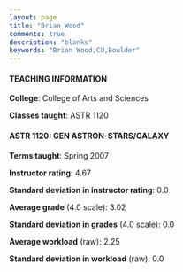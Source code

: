 ```yaml
---
layout: page
title: "Brian Wood" 
comments: true
description: "blanks"
keywords: "Brian Wood,CU,Boulder"
---
```

<head>
<script src="https://ajax.googleapis.com/ajax/libs/jquery/2.1.3/jquery.min.js"></script>
<script src="https://dl.dropboxusercontent.com/s/pc42nxpaw1ea4o9/highcharts.js?dl=0"></script>
<!-- <script src="../assets/js/highcharts.js"></script> -->
<style type="text/css">@font-face {
	font-family: "Bebas Neue";
	src: url(https://www.filehosting.org/file/details/544349/BebasNeue Regular.otf) format("opentype");
	}
	h1.Bebas { 
		font-family: "Bebas Neue", Verdana, Tahoma;
	}
</style>
</head>
	   
#### TEACHING INFORMATION

**College**: College of Arts and Sciences

**Classes taught**: ASTR 1120

#### ASTR 1120: GEN ASTRON-STARS/GALAXY

**Terms taught**: Spring 2007

**Instructor rating**: 4.67

**Standard deviation in instructor rating**: 0.0

**Average grade** (4.0 scale): 3.02

**Standard deviation in grades** (4.0 scale): 0.0

**Average workload** (raw): 2.25

**Standard deviation in workload** (raw): 0.0

